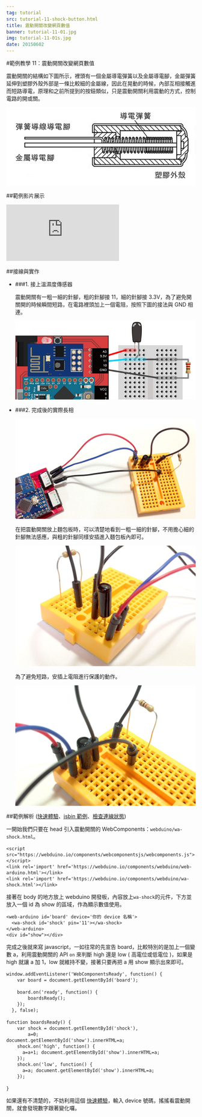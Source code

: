 ```yaml
---
tag: tutorial
src: tutorial-11-shock-button.html
title: 震動開關改變網頁數值
banner: tutorial-11-01.jpg
img: tutorial-11-01s.jpg
date: 20150602
---
```


<!-- @@master  = ../../_layout.html-->

<!-- @@block  =  meta-->

<title>範例教學 11：震動開關改變網頁數值 :::: Webduino = Web × Arduino</title>

<meta name="description" content="震動開關裡頭有一個金屬導電彈簧以及金屬導電腳，金屬彈簧延伸到塑膠外殼外部是一條比較細的金屬線，因此在晃動的時候，內部互相接觸進而短路導電，原理和之前所提到的按鈕類似，只是震動開關利用震動的方式，控制電路的開或關。">

<meta itemprop="description" content="震動開關裡頭有一個金屬導電彈簧以及金屬導電腳，金屬彈簧延伸到塑膠外殼外部是一條比較細的金屬線，因此在晃動的時候，內部互相接觸進而短路導電，原理和之前所提到的按鈕類似，只是震動開關利用震動的方式，控制電路的開或關。">

<meta property="og:description" content="震動開關裡頭有一個金屬導電彈簧以及金屬導電腳，金屬彈簧延伸到塑膠外殼外部是一條比較細的金屬線，因此在晃動的時候，內部互相接觸進而短路導電，原理和之前所提到的按鈕類似，只是震動開關利用震動的方式，控制電路的開或關。">

<meta property="og:title" content="範例教學 11：震動開關改變網頁數值" >

<meta property="og:url" content="https://webduino.io/tutorials/ttutorial-11-shock-button.html">

<meta property="og:image" content="https://webduino.io/img/tutorials/tutorial-11-01s.jpg">

<meta itemprop="image" content="https://webduino.io/img/tutorials/tutorial-11-01s.jpg">

<include src="../_include-tutorials.html"></include>

<!-- @@close-->



<!-- @@block  =  tutorials-->
#範例教學 11：震動開關改變網頁數值

震動開關的結構如下圖所示，裡頭有一個金屬導電彈簧以及金屬導電腳，金屬彈簧延伸到塑膠外殼外部是一條比較細的金屬線，因此在晃動的時候，內部互相接觸進而短路導電，原理和之前所提到的按鈕類似，只是震動開關利用震動的方式，控制電路的開或關。

![](../img/tutorials/tutorial-11-07.jpg)

##範例影片展示

<iframe class="youtube" src="https://www.youtube.com/embed/poVfvirqHY8" frameborder="0" allowfullscreen></iframe>

##接線與實作

- ###1. 接上溫濕度傳感器

	震動開關有一粗一細的針腳，粗的針腳接 11，細的針腳接 3.3V，為了避免開關開的時候瞬間短路，在電路裡頭加上一個電阻，按照下圖的接法與 GND 相連。

	![](../img/tutorials/tutorial-11-02.jpg)

- ###2. 完成後的實際長相

	![](../img/tutorials/tutorial-11-03.jpg)

	在把震動開關放上麵包板時，可以清楚地看到一粗一細的針腳，不用擔心細的針腳無法感應，與粗的針腳同樣安插進入麵包板內即可。

	![](../img/tutorials/tutorial-11-04.jpg)

	為了避免短路，安插上電阻進行保護的動作。

	![](../img/tutorials/tutorial-11-05.jpg)

##範例解析 ([快速體驗](http://webduinoio.github.io/samples/content/shock-button/index.html)、[jsbin 範例](http://jsbin.com/pagoyi/8/edit?html,js,output)、[檢查連線狀態](https://webduino.io/device.html))

一開始我們只要在 head 引入震動開關的 WebComponents：`webduino/wa-shock.html`。

	<script src="https://webduino.io/components/webcomponentsjs/webcomponents.js"></script>
	<link rel='import' href='https://webduino.io/components/webduino/web-arduino.html'></link>
	<link rel='import' href='https://webduino.io/components/webduino/wa-shock.html'></link>

接著在 body 的地方放上 webduino 開發板，內容放上`wa-shock`的元件，下方並放入一個 id 為 show 的區域，作為顯示數值使用。

	<web-arduino id='board' device='你的 device 名稱'>
	  <wa-shock id='shock' pin='11'></wa-shock>
	</web-arduino>
	<div id="show"></div>

完成之後就來寫 javascript，一如往常的先宣告 board，比較特別的是加上一個變數 a，利用震動開關的 API `on` 來判斷 high 還是 low ( 高電位或低電位 )，如果是 high 就讓 a 加 1，low 就維持不變，接著只要再把 a 用 show 顯示出來即可。

	window.addEventListener('WebComponentsReady', function() {
	    var board = document.getElementById('board');

	    board.on('ready', function() {
	        boardsReady();
	    });
	  }, false);

	function boardsReady() {
	    var shock = document.getElementById('shock'),
	        a=0;
	document.getElementById('show').innerHTML=a;
	    shock.on('high', function() {
	      a=a+1; document.getElementById('show').innerHTML=a;
	    });
	    shock.on('low', function() {
	      a=a; document.getElementById('show').innerHTML=a;
	    });

	}

如果還有不清楚的，不妨利用這個 [快速體驗](http://webduinoio.github.io/samples/content/shock-button/index.html)，輸入 device 號碼，搖搖看震動開關，就會發現數字跟著變化囉。

<!-- @@close-->